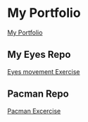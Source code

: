 # My Portfolio
<a href="http://Shushu2023.github.io">My Portfolio</a>
## My Eyes Repo
<a href="http://Shushu2023.github.io/Eye_Movement">Eyes movement Exercise</a>
## Pacman Repo
<a href ="http://Shushu2023.github.io/Factory-for-PacMen"> Pacman Excercise</a>
